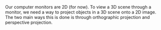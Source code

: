 ---
---

Our computer monitors are 2D (for now). To view a 3D scene through a monitor, we need a way to project objects in a 3D scene onto a 2D image. The two main ways this is done is through orthographic projection and perspective projection. 